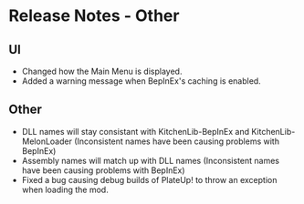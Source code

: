 # Release Notes - Other

## UI

- Changed how the Main Menu is displayed.
- Added a warning message when BepInEx's caching is enabled.

## Other

- DLL names will stay consistant with KitchenLib-BepInEx and KitchenLib-MelonLoader (Inconsistent names have been causing problems with BepInEx)
- Assembly names will match up with DLL names (Inconsistent names have been causing problems with BepInEx)
- Fixed a bug causing debug builds of PlateUp! to throw an exception when loading the mod.
